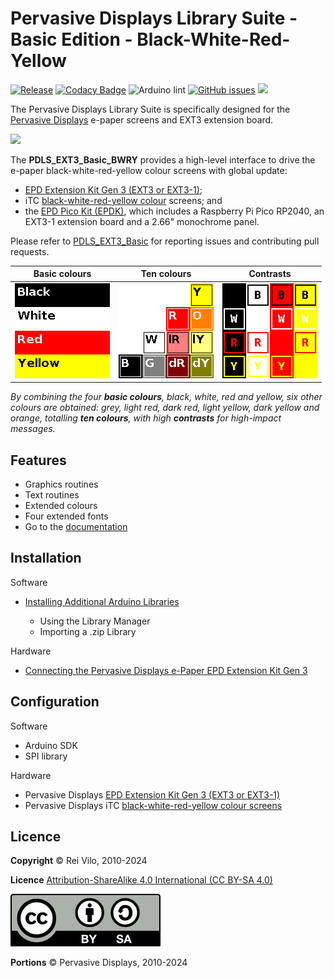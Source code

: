# Pervasive Displays Library Suite - Basic Edition - Black-White-Red-Yellow

[![Release](https://img.shields.io/github/v/release/rei-vilo/PDLS_EXT3_Basic)](https://github.com/rei-vilo/PDLS_EXT3_Basic_BWRY/releases) [![Codacy Badge](https://app.codacy.com/project/badge/Grade/77ecc9fa99834e299505f5f2a7c83e53)](https://app.codacy.com/gh/rei-vilo/PDLS_EXT3_Basic_BWRY/dashboard?utm_source=github.com&amp;utm_medium=referral&amp;utm_content=rei-vilo/PDLS_EXT3_Basic&amp;utm_campaign=Badge_Grade) ![Arduino lint](https://github.com/rei-vilo/PDLS_EXT3_Basic/actions/workflows/main.yml/badge.svg) [![GitHub issues](https://img.shields.io/github/issues/rei-vilo/PDLS_EXT3_Basic)](https://github.com/rei-vilo/PDLS_EXT3_Basic/issues) [![](https://img.shields.io/badge/-Documentation-blue)](https://rei-vilo.github.io/PDLS_EXT3_Basic_Documentation/html/index.html) 

The Pervasive Displays Library Suite is specifically designed for the [Pervasive Displays](https://www.pervasivedisplays.com) e-paper screens and EXT3 extension board.

![](https://pdls.pervasivedisplays.com/userguide/img/Logo_PDI_text_320.png)

The **PDLS_EXT3_Basic_BWRY** provides a high-level interface to drive the e-paper black-white-red-yellow colour screens with global update:

+ [EPD Extension Kit Gen 3 (EXT3 or EXT3-1)](https://www.pervasivedisplays.com/product/epd-extension-kit-gen-3-EXT3/); 
+ iTC [black-white-red-yellow colour](https://www.pervasivedisplays.com/products/?_sft_product_colour=black-white-red-yellow) screens; and
+ the [EPD Pico Kit (EPDK)](https://www.pervasivedisplays.com/product/epd-pico-kit-epdk/), which includes a Raspberry Pi Pico RP2040, an EXT3-1 extension board and a 2.66" monochrome panel.

Please refer to [PDLS_EXT3_Basic](https://github.com/rei-vilo/PDLS_EXT3_Basic/issues) for reporting issues and contributing pull requests.

Basic colours | Ten colours | Contrasts 
--- | --- | ---
![](img/BWRY_Colours.png) | ![](img/BWRY_Palette.png) | ![](img/BWRY_Contrasts.png)

*By combining the four **basic colours**, black, white, red and yellow, six other colours are obtained: grey, light red, dark red, light yellow, dark yellow and orange, totalling **ten colours**, with high **contrasts** for high-impact messages.*

## Features

+ Graphics routines
+ Text routines
+ Extended colours
+ Four extended fonts
+ Go to the [documentation](https://rei-vilo.github.io/PDLS_EXT3_Basic_Documentation/index.html) 

## Installation

Software

+ [Installing Additional Arduino Libraries](https://www.arduino.cc/en/guide/libraries)

    + Using the Library Manager
    + Importing a .zip Library

Hardware

* [Connecting the Pervasive Displays e-Paper EPD Extension Kit Gen 3](https://embeddedcomputing.weebly.com/connecting-the-e-paper-epd-extension-kit-gen-3.html)

## Configuration

Software

* Arduino SDK
* SPI library

Hardware

* Pervasive Displays [EPD Extension Kit Gen 3 (EXT3 or EXT3-1)](https://www.pervasivedisplays.com/product/epd-extension-kit-gen-3-EXT3/)
* Pervasive Displays iTC [black-white-red-yellow colour screens](https://www.pervasivedisplays.com/products/?_sft_product_colour=black-white-red-yellow)

## Licence

**Copyright** &copy; Rei Vilo, 2010-2024

**Licence** [Attribution-ShareAlike 4.0 International (CC BY-SA 4.0)](./LICENCE.md)

![](img/by-sa.svg)

**Portions** &copy; Pervasive Displays, 2010-2024
